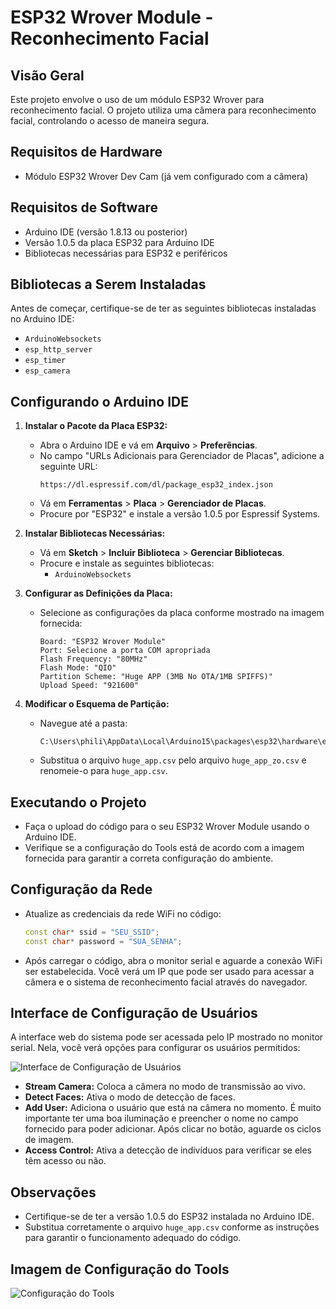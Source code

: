 # ESP32 Wrover Module - Reconhecimento Facial

## Visão Geral
Este projeto envolve o uso de um módulo ESP32 Wrover para reconhecimento facial. O projeto utiliza uma câmera para reconhecimento facial, controlando o acesso de maneira segura.

## Requisitos de Hardware
- Módulo ESP32 Wrover Dev Cam (já vem configurado com a câmera)

## Requisitos de Software
- Arduino IDE (versão 1.8.13 ou posterior)
- Versão 1.0.5 da placa ESP32 para Arduino IDE
- Bibliotecas necessárias para ESP32 e periféricos

## Bibliotecas a Serem Instaladas
Antes de começar, certifique-se de ter as seguintes bibliotecas instaladas no Arduino IDE:
- `ArduinoWebsockets`
- `esp_http_server`
- `esp_timer`
- `esp_camera`

## Configurando o Arduino IDE
1. **Instalar o Pacote da Placa ESP32:**
   - Abra o Arduino IDE e vá em **Arquivo** > **Preferências**.
   - No campo "URLs Adicionais para Gerenciador de Placas", adicione a seguinte URL:
     ```
     https://dl.espressif.com/dl/package_esp32_index.json
     ```
   - Vá em **Ferramentas** > **Placa** > **Gerenciador de Placas**.
   - Procure por "ESP32" e instale a versão 1.0.5 por Espressif Systems.

2. **Instalar Bibliotecas Necessárias:**
   - Vá em **Sketch** > **Incluir Biblioteca** > **Gerenciar Bibliotecas**.
   - Procure e instale as seguintes bibliotecas:
     - `ArduinoWebsockets`

3. **Configurar as Definições da Placa:**
   - Selecione as configurações da placa conforme mostrado na imagem fornecida:
     ```
     Board: "ESP32 Wrover Module"
     Port: Selecione a porta COM apropriada
     Flash Frequency: "80MHz"
     Flash Mode: "QIO"
     Partition Scheme: "Huge APP (3MB No OTA/1MB SPIFFS)"
     Upload Speed: "921600"
     ```

4. **Modificar o Esquema de Partição:**
   - Navegue até a pasta:
     ```
     C:\Users\phili\AppData\Local\Arduino15\packages\esp32\hardware\esp32\1.0.5\tools\partitions
     ```
   - Substitua o arquivo `huge_app.csv` pelo arquivo `huge_app_zo.csv` e renomeie-o para `huge_app.csv`.

## Executando o Projeto
- Faça o upload do código para o seu ESP32 Wrover Module usando o Arduino IDE.
- Verifique se a configuração do Tools está de acordo com a imagem fornecida para garantir a correta configuração do ambiente.

## Configuração da Rede
- Atualize as credenciais da rede WiFi no código:
  ```cpp
  const char* ssid = "SEU_SSID";
  const char* password = "SUA_SENHA";
  ```
- Após carregar o código, abra o monitor serial e aguarde a conexão WiFi ser estabelecida. Você verá um IP que pode ser usado para acessar a câmera e o sistema de reconhecimento facial através do navegador.

## Interface de Configuração de Usuários
A interface web do sistema pode ser acessada pelo IP mostrado no monitor serial. Nela, você verá opções para configurar os usuários permitidos:

![Interface de Configuração de Usuários](file-DLUC82JM4iS0YNisWXxEukaD)

- **Stream Camera:** Coloca a câmera no modo de transmissão ao vivo.
- **Detect Faces:** Ativa o modo de detecção de faces.
- **Add User:** Adiciona o usuário que está na câmera no momento. É muito importante ter uma boa iluminação e preencher o nome no campo fornecido para poder adicionar. Após clicar no botão, aguarde os ciclos de imagem.
- **Access Control:** Ativa a detecção de indivíduos para verificar se eles têm acesso ou não.

## Observações
- Certifique-se de ter a versão 1.0.5 do ESP32 instalada no Arduino IDE.
- Substitua corretamente o arquivo `huge_app.csv` conforme as instruções para garantir o funcionamento adequado do código.

## Imagem de Configuração do Tools
![Configuração do Tools](file-cHz58lfZm2jyVEHDGZ1n19oE)